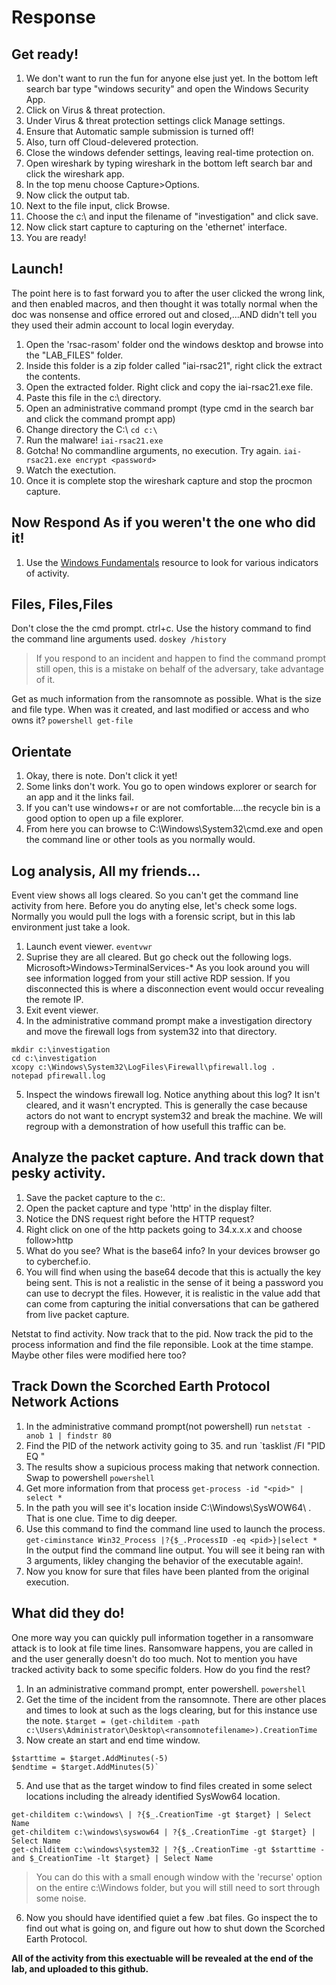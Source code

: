 # Response

## Get ready! 
1. We don't want to run the fun for anyone else just yet. In the bottom left search bar type "windows security" and open the Windows Security App.
2. Click on Virus & threat protection.
3. Under Virus & threat protection settings click Manage settings.
4. Ensure that Automatic sample submission is turned off!
5. Also, turn off Cloud-delevered protection.
6. Close the windows defender settings, leaving real-time protection on.
7. Open wireshark by typing wireshark in the bottom left search bar and click the wireshark app.
8. In the top menu choose Capture>Options.
9. Now click the output tab.
10. Next to the file input, click Browse.
11. Choose the c:\ and input the filename of "investigation" and click save. 
12. Now click start capture to capturing on the 'ethernet' interface.
13. You are ready!

## Launch!

The point here is to fast forward you to after the user clicked the wrong link, and then enabled macros, and then thought it was totally normal when the doc was nonsense and office errored out and closed,...AND didn't tell you they used their admin account to local login everyday.  

1. Open the 'rsac-rasom' folder ond the windows desktop and browse into the "LAB_FILES" folder.
2. Inside this folder is a zip folder called "iai-rsac21", right click the extract the contents.
3. Open the extracted folder. Right click and copy the iai-rsac21.exe file.
4. Paste this file in the c:\ directory. 
5. Open an administrative command prompt (type cmd in the search bar and click the command prompt app)
6. Change directory the C:\ `cd c:\`
7. Run the malware! `iai-rsac21.exe`
9. Gotcha! No commandline arguments, no execution. Try again. `iai-rsac21.exe encrypt <password>`
10. Watch the exectution. 
11. Once it is complete stop the wireshark capture and stop the procmon capture.

## Now Respond As if you weren't the one who did it!

1. Use the [Windows Fundamentals](windows_fundamentals.md) resource to look for various indicators of activity.

## Files, Files,Files
Don't close the the cmd prompt.
ctrl+c. 
Use the history command to find the command line arguments used.
```doskey /history```
> If you respond to an incident and happen to find the command prompt still open, this is a mistake on behalf of the adversary, take advantage of it.

Get as much information from the ransomnote as possible.
What is the size and file type. When was it created, and last modified or access and who owns it?
`powershell get-file`


## Orientate

1. Okay, there is note. Don't click it yet!
2. Some links don't work. You go to open windows explorer or search for an app and it the links fail.
3. If you can't use windows+r or are not comfortable....the recycle bin is a good option to open up a file explorer.
4. From here you can browse to C:\Windows\System32\cmd.exe and open the command line or other tools as you normally would.

## Log analysis, All my friends...
Event view shows all logs cleared.  So you can't get the command line activity from here.
Before you do anyting else, let's check some logs.  Normally you would pull the logs with a forensic script, but in this lab environment just take a look.
1. Launch event viewer. `eventvwr`
2. Suprise they are all cleared. But go check out the following logs. Microsoft>Windows>TerminalServices-*  As you look around you will see information logged from your still active RDP session. If you disconnected this is where a disconnection event would occur revealing the remote IP.
3. Exit event viewer.
4. In the administrative command prompt make a investigation directory and move the firewall logs from system32 into that directory.
```
mkdir c:\investigation
cd c:\investigation
xcopy c:\Windows\System32\LogFiles\Firewall\pfirewall.log .
notepad pfirewall.log
```
5. Inspect the windows firewall log. Notice anything about this log? It isn't cleared, and it wasn't encrypted. This is generally the case because actors do not want to encrypt system32 and break the machine. We will regroup with a demonstration of how usefull this traffic can be.

## Analyze the packet capture. And track down that pesky activity.

1. Save the packet capture to the c:\.
2. Open the packet capture and type 'http' in the display filter.
3. Notice the DNS request right before the HTTP request?
4. Right click on one of the http packets going to 34.x.x.x and choose follow>http
5. What do you see? What is the base64 info? In your devices browser go to cyberchef.io.
6. You will find when using the base64 decode that this is actually the key being sent. This is not a realistic in the sense of it being a password you can use to decrypt the files. However, it is realistic in the value add that can come from capturing the initial conversations that can be gathered from live packet capture.

Netstat to find activity.
Now track that to the pid.
Now track the pid to the process information and find the file reponsible. Look at the time stampe. Maybe other files were modified here too?

## Track Down the Scorched Earth Protocol Network Actions

1. In the administrative command prompt(not powershell) run `netstat -anob 1 | findstr 80`
2. Find the PID of the network activity going to 35. and run `tasklist /FI "PID EQ <instert pid>"
3. The results show a supicious process making that network connection. Swap to powershell `powershell`
4. Get more information from that process  `get-process -id "<pid>" | select *`
5. In the path you will see it's location inside C:\Windows\SysWOW64\ . That is one clue. Time to dig deeper.
6. Use this command to find the command line used to launch the process. `get-ciminstance Win32_Process |?{$_.ProcessID -eq <pid>}|select *` In the output find the command line output. You will see it being ran with 3 arguments, likley changing the behavior of the executable again!.
7. Now you know for sure that files have been planted from the original execution. 

## What did they do!
One more way you can quickly pull information together in a ransomware attack is to look at file time lines. Ransomware happens, you are called in and the user generally doesn't do too much. Not to mention you have tracked activity back to some specific folders. How do you find the rest?

1. In an administrative command prompt, enter powershell. `powershell`
2. Get the time of the incident from the ransomnote. There are other places and times to look at such as the logs clearing, but for this instance use the note. `$target = (get-childitem -path c:\Users\Administrator\Desktop\<ransomnotefilename>).CreationTime`
3. Now create an start and end time window. 
```
$starttime = $target.AddMinutes(-5)
$endtime = $target.AddMinutes(5)`
```
5. And use that as the target window to find files created in some select locations including the already identified SysWow64 location.
```
get-childitem c:\windows\ | ?{$_.CreationTime -gt $target} | Select Name
get-childitem c:\windows\syswow64 | ?{$_.CreationTime -gt $target} | Select Name
get-childitem c:\windows\system32 | ?{$_.CreationTime -gt $starttime -and $_CreationTime -lt $target} | Select Name
```
> You can do this with a small enough window with the 'recurse' option on the entire c:\Windows folder, but you will still need to sort through some noise.
6. Now you should have identified quiet a few .bat files. Go inspect the to find out what is going on, and figure out how to shut down the Scorched Earth Protocol.

**All of the activity from this exectuable will be revealed at the end of the lab, and uploaded to this github.**


 



